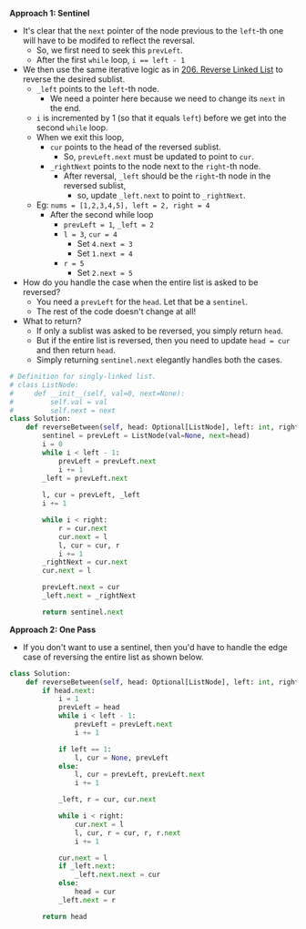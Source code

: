 **Approach 1: Sentinel**

* It's clear that the `next` pointer of the node previous to the `left`-th one will have to be modifed to reflect the reversal.
	* So, we first need to seek this `prevLeft`.
	* After the first `while` loop, `i == left - 1`
* We then use the same iterative logic as in [206. Reverse Linked List](https://leetcode.com/problems/reverse-linked-list/) to reverse the desired sublist.
	* `_left` points to the `left`-th node.
		* We need a pointer here because we need to change its `next` in the end.
	* `i` is incremented by 1 (so that it equals `left`) before we get into the second `while` loop.
	* When we exit this loop,		
		* `cur` points to the head of the reversed sublist.
			* So, `prevLeft.next` must be updated to point to `cur`.
		* `_rightNext` points to the node next to the `right`-th node.
			* After reversal, `_left` should be the `right`-th node in the reversed sublist,
				* so, update `_left.next` to point to `_rightNext`.
	* Eg: `nums = [1,2,3,4,5], left = 2, right = 4`				
		* After the second while loop
			* `prevLeft = 1`, `_left = 2`
			* `l = 3`, `cur = 4`			
				* Set `4.next = 3`
				* Set `1.next = 4`
			* `r = 5`				
				* Set `2.next = 5`
* How do you handle the case when the entire list is asked to be reversed?
	* You need a `prevLeft` for the `head`. Let that be a `sentinel`.
	* The rest of the code doesn't change at all!
* What to return?
	* If only a sublist was asked to be reversed, you simply return `head`.
	* But if the entire list is reversed, then you need to update `head = cur` and then return `head`.
	* Simply returning `sentinel.next` elegantly handles both the cases.
```py
# Definition for singly-linked list.
# class ListNode:
#     def __init__(self, val=0, next=None):
#         self.val = val
#         self.next = next
class Solution:
    def reverseBetween(self, head: Optional[ListNode], left: int, right: int) -> Optional[ListNode]:
        sentinel = prevLeft = ListNode(val=None, next=head)
        i = 0
        while i < left - 1:
            prevLeft = prevLeft.next
            i += 1
        _left = prevLeft.next
        
        l, cur = prevLeft, _left
        i += 1                

        while i < right:
            r = cur.next
            cur.next = l
            l, cur = cur, r
            i += 1
        _rightNext = cur.next
        cur.next = l

        prevLeft.next = cur
        _left.next = _rightNext

        return sentinel.next
```

**Approach 2: One Pass**

* If you don't want to use a sentinel, then you'd have to handle the edge case of reversing the entire list as shown below.
```py
class Solution:
    def reverseBetween(self, head: Optional[ListNode], left: int, right: int) -> Optional[ListNode]:
        if head.next:
            i = 1
            prevLeft = head
            while i < left - 1:
                prevLeft = prevLeft.next
                i += 1

            if left == 1:
                l, cur = None, prevLeft
            else:
                l, cur = prevLeft, prevLeft.next
                i += 1

            _left, r = cur, cur.next

            while i < right:
                cur.next = l
                l, cur, r = cur, r, r.next
                i += 1

            cur.next = l
            if _left.next:
                _left.next.next = cur
            else:
                head = cur
            _left.next = r

        return head
```
